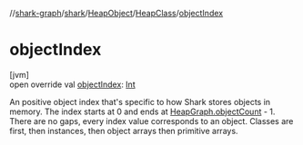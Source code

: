 //[shark-graph](../../../../index.md)/[shark](../../index.md)/[HeapObject](../index.md)/[HeapClass](index.md)/[objectIndex](object-index.md)

# objectIndex

[jvm]\
open override val [objectIndex](object-index.md): [Int](https://kotlinlang.org/api/latest/jvm/stdlib/kotlin/-int/index.html)

An positive object index that's specific to how Shark stores objects in memory. The index starts at 0 and ends at [HeapGraph.objectCount](../../-heap-graph/object-count.md) - 1. There are no gaps, every index value corresponds to an object. Classes are first, then instances, then object arrays then primitive arrays.
